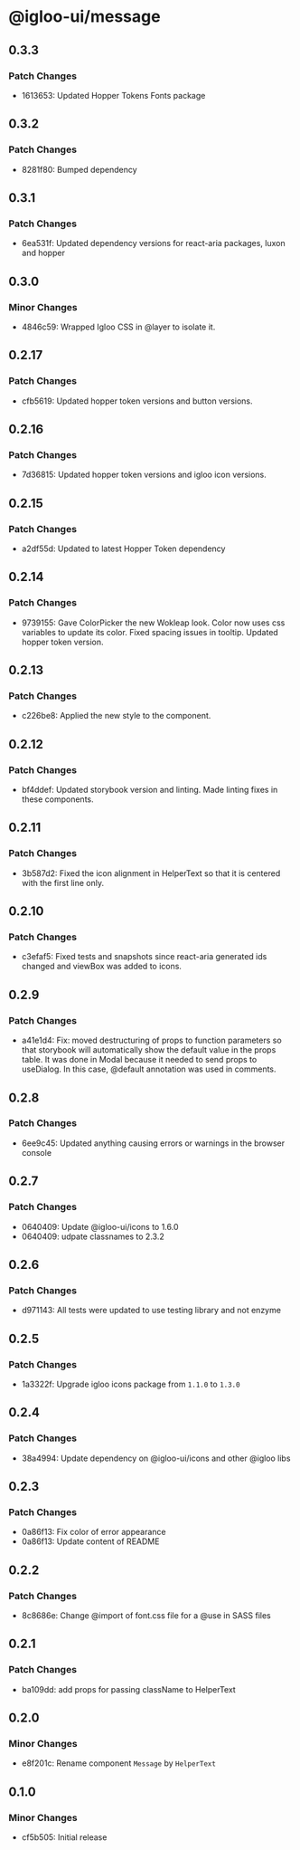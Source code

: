 # @igloo-ui/message

## 0.3.3

### Patch Changes

- 1613653: Updated Hopper Tokens Fonts package

## 0.3.2

### Patch Changes

- 8281f80: Bumped dependency

## 0.3.1

### Patch Changes

- 6ea531f: Updated dependency versions for react-aria packages, luxon and hopper

## 0.3.0

### Minor Changes

- 4846c59: Wrapped Igloo CSS in @layer to isolate it.

## 0.2.17

### Patch Changes

- cfb5619: Updated hopper token versions and button versions.

## 0.2.16

### Patch Changes

- 7d36815: Updated hopper token versions and igloo icon versions.

## 0.2.15

### Patch Changes

- a2df55d: Updated to latest Hopper Token dependency

## 0.2.14

### Patch Changes

- 9739155: Gave ColorPicker the new Wokleap look. Color now uses css variables to update its color. Fixed spacing issues in tooltip. Updated hopper token version.

## 0.2.13

### Patch Changes

- c226be8: Applied the new style to the component.

## 0.2.12

### Patch Changes

- bf4ddef: Updated storybook version and linting. Made linting fixes in these components.

## 0.2.11

### Patch Changes

- 3b587d2: Fixed the icon alignment in HelperText so that it is centered with the first line only.

## 0.2.10

### Patch Changes

- c3efaf5: Fixed tests and snapshots since react-aria generated ids changed and viewBox was added to icons.

## 0.2.9

### Patch Changes

- a41e1d4: Fix: moved destructuring of props to function parameters so that storybook will automatically show the default value in the props table. It was done in Modal because it needed to send props to useDialog. In this case, @default annotation was used in comments.

## 0.2.8

### Patch Changes

- 6ee9c45: Updated anything causing errors or warnings in the browser console

## 0.2.7

### Patch Changes

- 0640409: Update @igloo-ui/icons to 1.6.0
- 0640409: udpate classnames to 2.3.2

## 0.2.6

### Patch Changes

- d971143: All tests were updated to use testing library and not enzyme

## 0.2.5

### Patch Changes

- 1a3322f: Upgrade igloo icons package from `1.1.0` to `1.3.0`

## 0.2.4

### Patch Changes

- 38a4994: Update dependency on @igloo-ui/icons and other @igloo libs

## 0.2.3

### Patch Changes

- 0a86f13: Fix color of error appearance
- 0a86f13: Update content of README

## 0.2.2

### Patch Changes

- 8c8686e: Change @import of font.css file for a @use in SASS files

## 0.2.1

### Patch Changes

- ba109dd: add props for passing className to HelperText

## 0.2.0

### Minor Changes

- e8f201c: Rename component `Message` by `HelperText`

## 0.1.0

### Minor Changes

- cf5b505: Initial release
